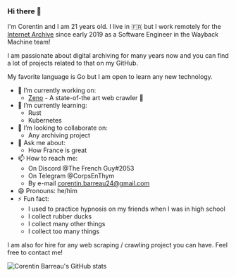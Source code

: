 ### Hi there 👋

I'm Corentin and I am 21 years old.
I live in :fr: but I work remotely for the [Internet Archive](https://archive.org) since early 2019 as a Software Engineer in the Wayback Machine team!

I am passionate about digital archiving for many years now and you can find a lot of projects related to that on my GitHub.

My favorite language is Go but I am open to learn any new technology.

- 🔭 I’m currently working on:
  - [Zeno](https://github.com/CorentinB/Zeno) - A state-of-the art web crawler 🔱
- 🌱 I’m currently learning:
  - Rust
  - Kubernetes
- 👯 I’m looking to collaborate on:
  - Any archiving project
- 💬 Ask me about:
  - How France is great
- 📫 How to reach me:
  - On Discord @The French Guy#2053
  - On Telegram @CorpsEnThym
  - By e-mail corentin.barreau24@gmail.com
- 😄 Pronouns: he/him
- ⚡ Fun fact:
  - I used to practice hypnosis on my friends when I was in high school
  - I collect rubber ducks
  - I collect many other things
  - I collect too many things
  
I am also for hire for any web scraping / crawling project you can have. Feel free to contact me!

![Corentin Barreau's GitHub stats](https://github-readme-stats.vercel.app/api?username=CorentinB&count_private=true&show_icons=true&theme=bear)
